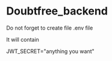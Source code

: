 # Doubtfree_backend

Do not forget to create file .env file

It will contain

JWT_SECRET="anything you want"
